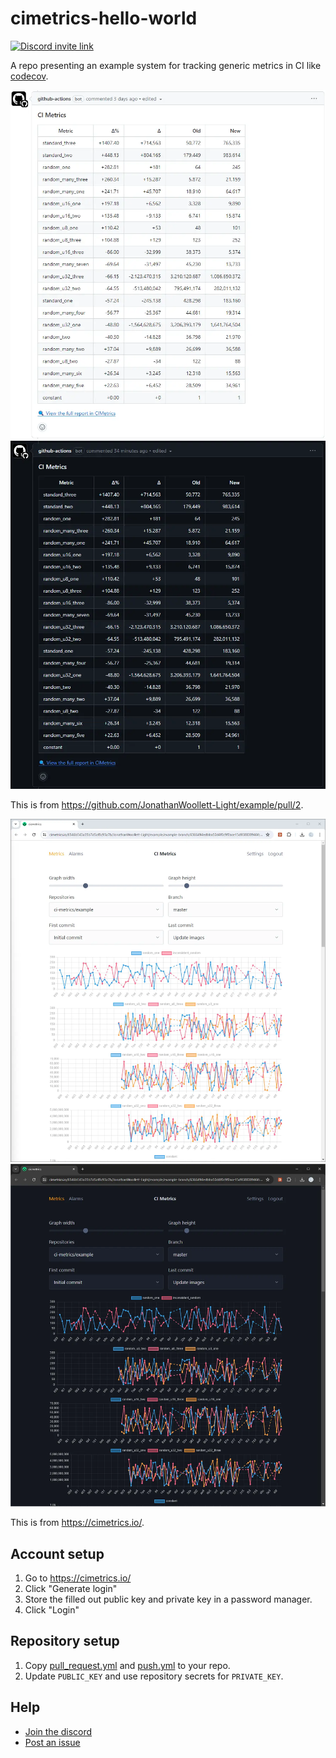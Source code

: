 # cimetrics-hello-world

[![Discord invite link](https://dcbadge.vercel.app/api/server/eYjfCVk3BF)](https://discord.gg/eYjfCVk3BF)

A repo presenting an example system for tracking generic metrics in CI like [codecov](https://about.codecov.io).

![Example PR comment](./example_pr_light.webp#gh-light-mode-only)
![Example PR comment](./example_pr_dark.webp#gh-dark-mode-only)

This is from https://github.com/JonathanWoollett-Light/example/pull/2.

![Example display one](./example_display_light.webp#gh-light-mode-only)
![Example display one](./example_display_dark.webp#gh-dark-mode-only)

This is from https://cimetrics.io/.

## Account setup

1. Go to https://cimetrics.io/
2. Click "Generate login"
3. Store the filled out public key and private key in a password manager.
4. Click "Login"

## Repository setup

1. Copy [pull_request.yml](./.github/workflows/pull_request.yml) and [push.yml](./.github/workflows/push.yml) to your repo.
2. Update `PUBLIC_KEY` and use repository secrets for `PRIVATE_KEY`.

## Help

- [Join the discord](https://discord.gg/eYjfCVk3BF)
- [Post an issue](https://github.com/ci-metrics/example/issues)